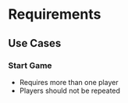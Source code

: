 # Requirements
## Use Cases
### Start Game

- Requires more than one player
- Players should not be repeated

